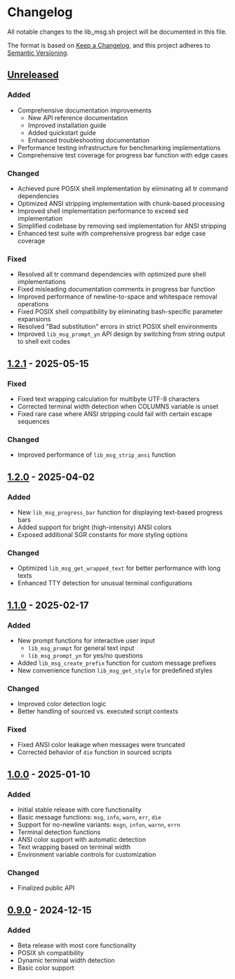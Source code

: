 # Changelog

All notable changes to the lib_msg.sh project will be documented in this file.

The format is based on [Keep a Changelog](https://keepachangelog.com/en/1.0.0/),
and this project adheres to [Semantic Versioning](https://semver.org/spec/v2.0.0.html).

## [Unreleased]

### Added
- Comprehensive documentation improvements
  - New API reference documentation
  - Improved installation guide
  - Added quickstart guide
  - Enhanced troubleshooting documentation
- Performance testing infrastructure for benchmarking implementations
- Comprehensive test coverage for progress bar function with edge cases

### Changed
- Achieved pure POSIX shell implementation by eliminating all tr command dependencies
- Optimized ANSI stripping implementation with chunk-based processing
- Improved shell implementation performance to exceed sed implementation
- Simplified codebase by removing sed implementation for ANSI stripping
- Enhanced test suite with comprehensive progress bar edge case coverage

### Fixed
- Resolved all tr command dependencies with optimized pure shell implementations
- Fixed misleading documentation comments in progress bar function
- Improved performance of newline-to-space and whitespace removal operations
- Fixed POSIX shell compatibility by eliminating bash-specific parameter expansions
- Resolved "Bad substitution" errors in strict POSIX shell environments
- Improved `lib_msg_prompt_yn` API design by switching from string output to shell exit codes

## [1.2.1] - 2025-05-15

### Fixed
- Fixed text wrapping calculation for multibyte UTF-8 characters
- Corrected terminal width detection when COLUMNS variable is unset
- Fixed rare case where ANSI stripping could fail with certain escape sequences

### Changed
- Improved performance of `lib_msg_strip_ansi` function

## [1.2.0] - 2025-04-02

### Added
- New `lib_msg_progress_bar` function for displaying text-based progress bars
- Added support for bright (high-intensity) ANSI colors
- Exposed additional SGR constants for more styling options

### Changed
- Optimized `lib_msg_get_wrapped_text` for better performance with long texts
- Enhanced TTY detection for unusual terminal configurations

## [1.1.0] - 2025-02-17

### Added
- New prompt functions for interactive user input
  - `lib_msg_prompt` for general text input
  - `lib_msg_prompt_yn` for yes/no questions
- Added `lib_msg_create_prefix` function for custom message prefixes
- New convenience function `lib_msg_get_style` for predefined styles

### Changed
- Improved color detection logic
- Better handling of sourced vs. executed script contexts

### Fixed
- Fixed ANSI color leakage when messages were truncated
- Corrected behavior of `die` function in sourced scripts

## [1.0.0] - 2025-01-10

### Added
- Initial stable release with core functionality
- Basic message functions: `msg`, `info`, `warn`, `err`, `die`
- Support for no-newline variants: `msgn`, `infon`, `warnn`, `errn`
- Terminal detection functions
- ANSI color support with automatic detection
- Text wrapping based on terminal width
- Environment variable controls for customization

### Changed
- Finalized public API

## [0.9.0] - 2024-12-15

### Added
- Beta release with most core functionality
- POSIX sh compatibility
- Dynamic terminal width detection
- Basic color support

[Unreleased]: https://github.com/ekartashov/lib_msg.sh/compare/v1.2.1...HEAD
[1.2.1]: https://github.com/ekartashov/lib_msg.sh/compare/v1.2.0...v1.2.1
[1.2.0]: https://github.com/ekartashov/lib_msg.sh/compare/v1.1.0...v1.2.0
[1.1.0]: https://github.com/ekartashov/lib_msg.sh/compare/v1.0.0...v1.1.0
[1.0.0]: https://github.com/ekartashov/lib_msg.sh/compare/v0.9.0...v1.0.0
[0.9.0]: https://github.com/ekartashov/lib_msg.sh/releases/tag/v0.9.0